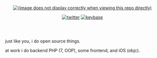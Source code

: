 <!-- this svg+css thing is pretty much stolen from https://github.com/sindresorhus/css-in-readme-like-wat -->
<br>
<div align="center">
  <a href="">
    <!-- 
      this line references a file in my repo relative the my profile page.
      this means this image will not display correctly in the repo itself.
    -->
    <img src="/vladdeSV/vladdeSV/raw/master/resource/header.svg" alt="(image does not display correctly when viewing this repo directly)">
  </a>
  
  [![twitter](https://img.shields.io/badge/-@vladdeSV-1da1f2?logo=twitter&logoColor=fff)](https://twitter.com/vladdeSV)
  [![keybase](https://img.shields.io/badge/keybase-vladdeSV-33a0ff?logo=keybase&logoColor=white)](https://keybase.io/vladdeSV)
  
</div>
<br>
<br>
<!-- end heading -->

just like you, i do open source things.

at work i do backend PHP (7, OOP), some frontend, and iOS (objc).
